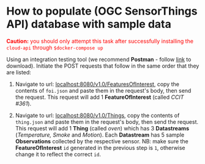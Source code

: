 # How to populate (OGC SensorThings API) database with sample data

<span style="color:red"> **Caution:** you should only attempt this task after successfully installing the ```cloud-api``` through ```$docker-compose up```</span>

Using an integration testing tool (we recommend **Postman** - follow [link](www.postman.com) to download). Initiate the POST requests that follow in the same order that they are listed:

1. Navigate to url: <localhost:8080/v1.0/FeaturesOfInterest>, copy the contents of ```foi.json``` and paste them in the request's body, then send the request. This request will add 1 **FeatureOfInterest** (called *CCIT #361*).

2. Navigate to url: <localhost:8080/v1.0/Things>, copy the contents of ```thing.json``` and paste them in the request's body, then send the request. This request will add 1 **Thing** (called *oven*) which has 3 **Datastreams** (*Temperature, Smoke* and *Motion*). Each **Datastream** has 5 sample **Observations** collected by the respective sensor. NB: make sure the **FeatureOfInterest** ```id``` generated in the previous step is ```1```, otherwise change it to reflect the correct ```id```.
